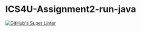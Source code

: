 # ICS4U-Assignment2-run-java

[![GitHub's Super Linter](https://github.com/ahmad-elkhawaldeh/ICS4U-Assignment2-run-java/workflows/GitHub's%20Super%20Linter/badge.svg)](https://github.com/ahmad-elkhawaldeh/ICS4U-Assignment2-run-java/actions)
